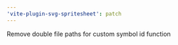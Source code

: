 ```yaml
---
'vite-plugin-svg-spritesheet': patch
---
```


Remove double file paths for custom symbol id function
